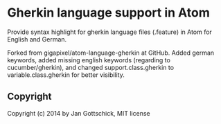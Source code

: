 Gherkin language support in Atom
================================

Provide syntax highlight for gherkin language files (.feature) in Atom for English and German.

Forked from gigapixel/atom-language-gherkin at GitHub. Added german keywords, added missing english keywords (regarding to cucumber/gherkin), and changed support.class.gherkin to variable.class.gherkin for better visibility.

Copyright
---------

Copyright (c) 2014 by Jan Gottschick, MIT license
